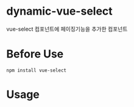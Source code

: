 # dynamic-vue-select
vue-select 컴포넌트에 페이징기능을 추가한 컴포넌트

# Before Use
``` npm install vue-select ```

# Usage

<pre><code>
<dynamic-vue-select v-model="mc"
                    @search:focus="getListToServer"
                    :options="list"
                    :per-element="5"
                    placeholder="input custom placeholder"
                    label="name">
</dynamic-vue-select>
</code></pre>

